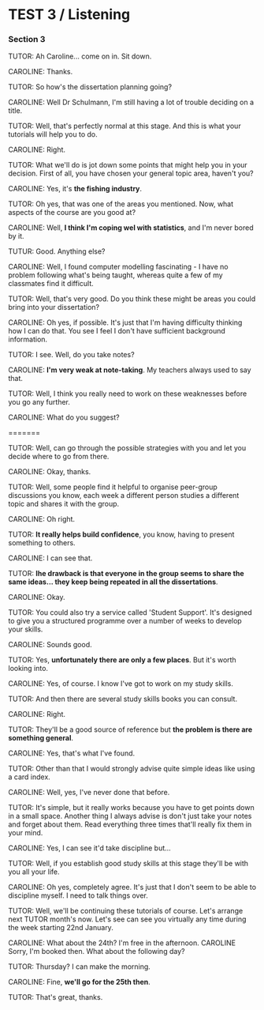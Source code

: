 TEST 3 / Listening  
=======

### Section 3    
  
TUTOR: Ah Caroline... come on in. Sit down.  
  
CAROLINE: Thanks.  
  
TUTOR: So how's the dissertation planning going? 

CAROLINE: Well Dr Schulmann, I'm still having a lot of trouble deciding on a title. 

TUTOR: Well, that's perfectly normal at this stage. And this is what your tutorials will help you to do.  
  
CAROLINE: Right.   
  
TUTOR: What we'll do is jot down some points that might help you in your decision. First of all, you have chosen your general topic area, haven't you? 

CAROLINE: Yes, it's **the fishing industry**.  
  
TUTOR: Oh yes, that was one of the areas you mentioned. Now, what aspects of the course are you good at?  
  
CAROLINE: Well, **I think I'm coping wel with statistics**, and I'm never bored by it.  
  
TUTUR: Good. Anything else?   
  
CAROLINE: Well, I found computer modelling fascinating - I have no problem following what's being taught, whereas quite a few of my classmates find it difficult.  
  
TUTOR: Well, that's very good. Do you think these might be areas you could bring into your dissertation?  
  
CAROLINE: Oh yes, if possible. It's just that I'm having difficulty thinking how I can do that. You see I feel I don't have sufficient background information.   
  
TUTOR: I see. Well, do you take notes?   
  
CAROLINE: **I'm very weak at note-taking**. My teachers always used to say that.  
  
TUTOR: Well, I think you really need to work on these weaknesses before you go any further. 
  
CAROLINE: What do you suggest?   
  
=======  

TUTOR: Well, can go through the possible strategies with you and let you decide where to go from there.  
  
CAROLINE: Okay, thanks. 

TUTOR: Well, some people find it helpful to organise peer-group discussions you know, each week a different person studies a different topic and shares it with the group. 

CAROLINE: Oh right.  

TUTOR: **It really helps build confidence**, you know, having to present something to others.   
  
CAROLINE: I can see that.   
  
TUTOR: **Ihe drawback is that everyone in the group seems to share the same ideas... they keep being repeated in all the dissertations**.  
  
CAROLINE: Okay.  
  
TUTOR: You could also try a service called 'Student Support'. It's designed to give you a structured programme over a number of weeks to develop your skills.  
  
CAROLINE: Sounds good.  

TUTOR: Yes, **unfortunately there are only a few places**. But it's worth looking into.   
  
CAROLINE: Yes, of course. I know I've got to work on my study skills. 

TUTOR: And then there are several study skills books you can consult.  
  
CAROLINE: Right.  
  
TUTOR: They'll be a good source of reference but **the problem is there are something general**.    
  
CAROLINE: Yes, that's what I've found.  
  
TUTOR: Other than that I would strongly advise quite simple ideas like using a card index.  
  
CAROLINE: Well, yes, I've never done that before.  
  
TUTOR: It's simple, but it really works because you have to get points down in a small space. Another thing I always advise is don't just take your notes and forget about them. Read everything three times that'll really fix them in your mind.  
  
CAROLINE: Yes, I can see it'd take discipline but...  
  
TUTOR: Well, if you establish good study skills at this stage they'll be with you all your life.  
  
CAROLINE: Oh yes, completely agree. It's just that I don't seem to be able to discipline myself. I need to talk things over.  
  
TUTOR: Well, we'll be continuing these tutorials of course. Let's arrange next TUTOR month's now. Let's see can see you virtually any time during the week starting 22nd January.  
  
CAROLINE: What about the 24th? I'm free in the afternoon. CAROLINE Sorry, I'm booked then. What about the following day?  
  
TUTOR: Thursday? I can make the morning.  

CAROLINE: Fine, **we'll go for the 25th then**.  

TUTOR: That's great, thanks.  
